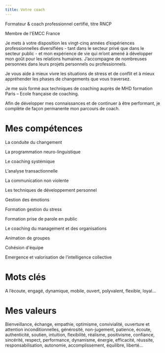 ```yaml
---
title: Votre coach
---
```


Formateur & coach professionnel certifié, titre RNCP

Membre de l'EMCC France

Je mets à votre disposition les vingt-cinq années d’expériences professionnelles diversifiées - tant dans le secteur privé que dans le secteur public - et mon expérience de vie qui m’ont amené à développer mon goût pour les relations humaines.
J’accompagne de nombreuses personnes dans leurs projets personnels ou professionnels.

Je vous aide à mieux vivre les situations de stress et de conflit et à mieux appréhender les phases de changements que vous traversez.

Je me suis formé aux techniques de coaching auprès de MHD formation Paris – Ecole française de coaching.

Afin de développer mes connaissances et de continuer à être performant, je complète de façon  permanente mon parcours de coach.

# Mes compétences

La conduite du changement

La programmation neuro-linguistique

Le coaching systémique

L’analyse transactionnelle

La communication non violente

Les techniques de développement personnel

Gestion des émotions

Formation gestion du stress

Formation prise de parole en public

Le coaching du management et des organisations

Animation de groupes

Cohésion d'équipe

Emergence et valorisation de l’intelligence collective

# Mots clés

A l’écoute, engagé, dynamique, mobile, ouvert, polyvalent, flexible, loyal…

# Mes valeurs

Bienveillance, échange, empathie, optimisme, convivialité, ouverture et attention inconditionnelles, générosité, non-jugement, patience, écoute, authenticité, soutien, intuition, flexibilité, réalisme, positivisme, confiance, sincérité, respect, performance, dynamisme, énergie, efficacité, réussite, responsabilisation, autonomie, accomplissement, équilibre, liberté…
